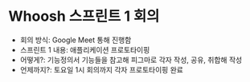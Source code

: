 # Whoosh 스프린트 1 회의

- 회의 방식: Google Meet 통해 진행함
- 스프린트 1 내용: 애플리케이션 프로토타이핑
- 어떻게?: 기능정의서 기능들을 참고해 피그마로 각자 작성, 공유, 취합해 작성
- 언제까지?: 토요일 1시 회의까지 각자 프로토타이핑 완료
